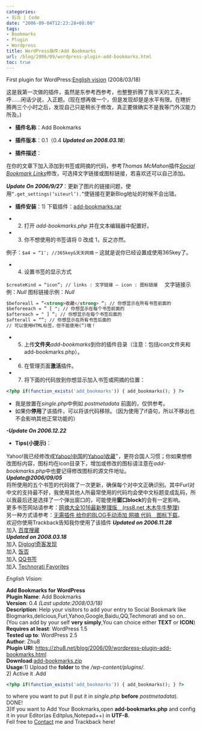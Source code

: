 ```yaml
---
categories:
- 石马 | Code
date: "2006-09-04T12:23:28+08:00"
tags:
- Bookmarks
- Plugin
- Wordpress
title: WordPress插件:Add Bookmarks
url: /blog/2006/09/wordpress-plugin-add-bookmarks.html
toc: true
---
```

First plugin for WordPress:[English vision][1] (2008/03/18)

这是我第一次做的插件，虽然是东参考西参考，也整整折腾了我半天的工夫，呼……闲话少说，入正题。(现在想再做一个，但是发现却是是水平有限。在瞎折腾两三个小时之后，发现自己只是稍长于修改，真正要做确实不是我等门外汉能力所及。)

-   **插件名称**：Add Bookmarks

-   **插件版本**：0.1（0.4 ***Updated on 2008.03.18***）

-   **插件描述**：

在你的文章下加入添加到书签或网摘的代码，参考*Thomas McMahon*插件[*Social Bookmark Links*](http://www.twistermc.com/shake/wordpress-social.php)修改，可选择文字链接或图标链接，若喜欢还可以自己添加。

***Update On 2006/9/27***：更新了图片的链接问题，使用`“.get_settings(‘siteurl’).”`使链接在更新Blog地址的时候不会出错。

<!--more-->

*   **插件安装**：1) 下载插件：<a title="下载插件" href="https://zhu8.net/uploads/add-bookmarks.rar">add-bookmarks.rar</a>

*   2) 打开 *add-bookmarks.php* 并在文本编辑器中配置好。

*   3) 你不想使用的书签请将 0 改成 1，反之亦然。

例子：`$a4 = “1″; //365key&天天网摘` – 这就是说你已经设置成使用365key了。

*   4) 设置书签的显示方式

`$createKind = “icon”; // links : 文字链接 – icon : 图标链接  `
文字链接示例：*Null*
图标链接示例：*Null*

```html
$beforeall = “<strong>收藏</strong> “; // 你想显示在所有书签前面的  
$beforeeach = ” [ "; // 你想显示在每个书签前面的  
$aftereach = " ] “; // 你想显示在每个书签后面的  
$afterall = “”; // 你想显示在所有书签后面的  
// 可以使用HTML标签，但不能使用(“)哦！
```

*   5) 上传**文件夹***add-bookmarks*到你的插件目录（注意：包括icon文件夹和add-bookmarks.php）。

*   6) 在管理页面**激活**插件。

*   7) 将下面的代码放到你想显示加入书签或网摘的位置：

```php
<?php if(function_exists('add_bookmarks')) { add_bookmarks(); } ?>
```

- 我是放置在*single.php*中例如 *postmetadata* 前面的，仅供参考。  
- 如果你**停用**了该插件，可以将该代码移除。（因为使用了if语句，所以不移出也不会影响其他正常功能的）

***-Update On 2006.12.22***

*   **Tips(小提示)**：

Yahoo!我已经修改成[Yahoo!中国](http://cn.yahoo.com/ "雅虎中国")的[Yahoo!收藏](http://myweb.cn.yahoo.com/ "雅虎收藏+")<sup>+</sup>，更符合国人习惯；你如果想修改图标内容，图标均在icon目录下，增加或修改的图标请注意在*add-bookmarks.php*中也要记得修改图标的源文件地址。  
***Update@2006/09/05***  
将所使用的五个书签的代码做了一次更新，确保每个对中文正确识别。其中Furl对中文的支持最不好，我使用其他人所最常使用的代码均会使中文标题变成乱码，所以我最后还是选择了一个弹出窗口的，可能使用**窗口block**的会有一定影响。  
更多书签网站请参考：[网摘大全1016最新整理版　(rss8.net 木木牛牛整理) ](http://blog.donews.com/rss/archive/2005/10/16/590504.aspx "网摘大全1016最新整理版　(rss8.net 木木牛牛整理) ")  
另一种方式请参考：[无需插件 给你的BLOG手动添加 网摘 代码　图标下载](http://www.dustlonely.com/2006/08/24/blog-rss/ "无需插件 给你的BLOG手动添加 网摘 代码　图标下载")。  
欢迎你使用Trackback告知我你使用了该插件 ***Updated on 2006.11.28***  
加入 [百度搜藏](http://cang.baidu.com/ "百度搜藏")  
***Updated on 2008.03.18***  
加入 [Diglog!奇客发现](http://www.diglog.com/ "奇客发现 有趣新鲜")  
加入 [饭否](http://fanfou.com/ "饭否&迷你博客 随时随地发消息")  
加入 [QQ书签](http://shuqian.qq.com/ "QQ书签")  
加入 [Technorati Favorites](http://technorati.com/faves/ "Technorati Favorites")

<a id="Eng">*English Vision:*</a>

**Add Bookmarks for WordPress**  
**Plugin Name**: Add Bookmarks  
**Version**: 0.4 *(Last update:2008/03/18)*  
**Description**: Help your visitors to add your entry to Social Bookmark like Blogmarks,delicious,Furl,Yahoo,Google,Baidu,QQ,Techmorati and so on.. (You can add by your self **very simply**,You can choice either **TEXT** or **ICON**)  
**Requires at least**: WordPress 1.5  
**Tested up to**: WordPress 2.5  
**Author**: Zhu8  
**Plugin URI**: https://zhu8.net/blog/2006/09/wordpress-plugin-add-bookmarks.html  
**Download**:[add-bookmarks.zip][2]  
**Usage**:1) Upload the **folder** to the */wp-content/plugins/*.  
2) Active it .Add

```php
<?php if(function_exists('add_bookmarks')) { add_bookmarks(); } ?>
```

 to where you want to put (I put it in *single.php* **before** *postmetadata*).  
 DONE!  
3)If you want to Add Your Bookmarks,open **add-bookmarks.php** and config it in your Editor(as Editplus,Notepad++) in **UTF-8**.  
Fell free to [Contact][3] me and Trackback here!

 [1]: #Eng
 [2]: /uploads/add-bookmarks.zip "Download This Plugin"
 [3]: https://zhu8.net/about/